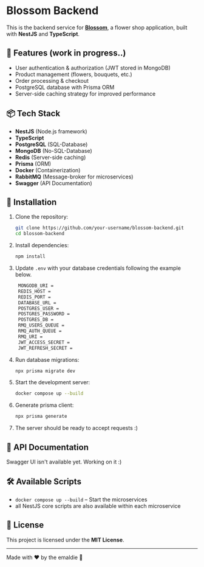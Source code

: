 # Blossom Backend

This is the backend service for [**Blossom**](https://github.com/emaldie/blossom-frontend), a flower shop application, built with **NestJS** and **TypeScript**.

## 🚀 Features (work in progress..)
- User authentication & authorization (JWT stored in MongoDB)
- Product management (flowers, bouquets, etc.)
- Order processing & checkout
- PostgreSQL database with Prisma ORM
- Server-side caching strategy for improved performance 

## 📦 Tech Stack
- **NestJS** (Node.js framework)
- **TypeScript**
- **PostgreSQL** (SQL-Database)
- **MongoDB** (No-SQL-Database)
- **Redis** (Server-side caching)
- **Prisma** (ORM)
- **Docker** (Containerization)
- **RabbitMQ** (Message-broker for microservices)
- **Swagger** (API Documentation)

## 🔧 Installation
1. Clone the repository:
   ```sh
   git clone https://github.com/your-username/blossom-backend.git
   cd blossom-backend
   ```

2. Install dependencies:
   ```sh
   npm install
   ```

3. Update `.env` with your database credentials following the example below.
   ```sh
    MONGODB_URI = 
    REDIS_HOST =
    REDIS_PORT =
    DATABASE_URL = 
    POSTGRES_USER =
    POSTGRES_PASSWORD =
    POSTGRES_DB =
    RMQ_USERS_QUEUE =
    RMQ_AUTH_QUEUE =
    RMQ_URI =
    JWT_ACCESS_SECRET =
    JWT_REFRESH_SECRET =
   ```

4. Run database migrations:
   ```sh
   npx prisma migrate dev
   ```

5. Start the development server:
   ```sh
   docker compose up --build
   ```

6. Generate prisma client:
   ```sh
   npx prisma generate
   ```

7. The server should be ready to accept requests :)   

## 📖 API Documentation
Swagger UI isn't available yet. Working on it :)
<!-- ```
http://localhost:3000/api
``` -->

## 🛠 Available Scripts
- `docker compose up --build` – Start the microservices
- all NestJS core scripts are also available within each microservice

## 📝 License
This project is licensed under the **MIT License**.

---
Made with ❤️ by the emaldie 🌸